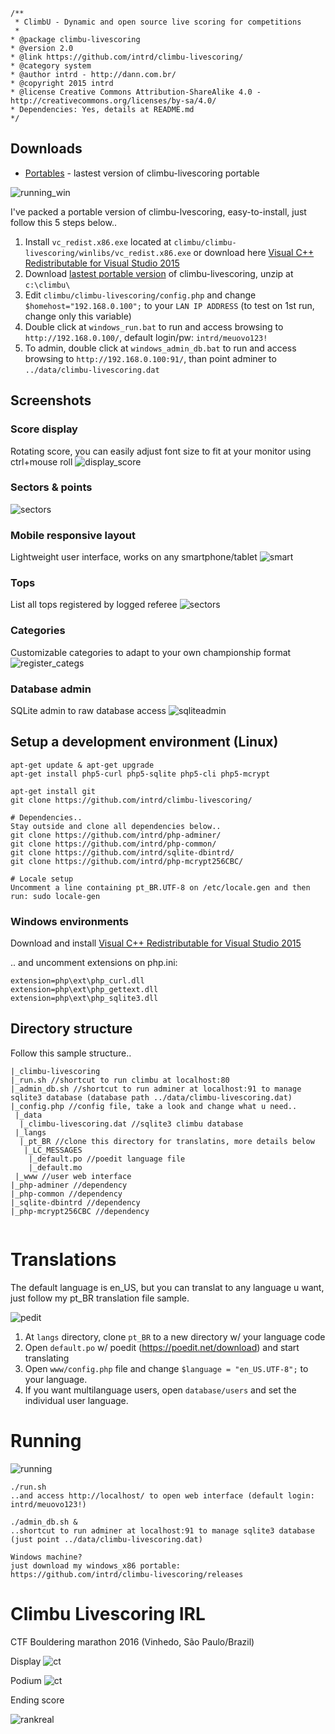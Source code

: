 ```
/**
 * ClimbU - Dynamic and open source live scoring for competitions
 * 
* @package climbu-livescoring
* @version 2.0
* @link https://github.com/intrd/climbu-livescoring/
* @category system
* @author intrd - http://dann.com.br/
* @copyright 2015 intrd
* @license Creative Commons Attribution-ShareAlike 4.0 - http://creativecommons.org/licenses/by-sa/4.0/
* Dependencies: Yes, details at README.md
*/
```
## Downloads

* [Portables](https://github.com/intrd/climbu-livescoring/releases) - lastest version of climbu-livescoring portable 

![running_win](/shots/running_win.jpg?raw=true "running_win")

I've packed a portable version of climbu-lvescoring, easy-to-install, just follow this 5 steps below..

1. Install `vc_redist.x86.exe` located at `climbu/climbu-livescoring/winlibs/vc_redist.x86.exe` or download here [Visual C++ Redistributable for Visual Studio 2015](http://www.microsoft.com/en-us/download/details.aspx?id=48145)
2. Download [lastest portable version](https://github.com/intrd/climbu-livescoring/releases) of climbu-livescoring, unzip at `c:\climbu\`
3. Edit `climbu/climbu-livescoring/config.php` and change `$homehost="192.168.0.100";` to your `LAN IP ADDRESS` (to test on 1st run, change only this variable)
4. Double click at `windows_run.bat` to run and access browsing to `http://192.168.0.100/`, default login/pw: `intrd/meuovo123!`
5. To admin, double click at `windows_admin_db.bat` to run and access browsing to `http://192.168.0.100:91/`, than point adminer to `../data/climbu-livescoring.dat`

## Screenshots
### Score display
Rotating score, you can easily adjust font size to fit at your monitor using ctrl+mouse roll
![display_score](/shots/display_score.jpg?raw=true "display_score")

### Sectors & points
![sectors](/shots/sectors.jpg?raw=true "sectors")

### Mobile responsive layout
Lightweight user interface, works on any smartphone/tablet
![smart](/shots/smart.jpg?raw=true "smart")

### Tops 
List all tops registered by logged referee
![sectors](/shots/tops.jpg?raw=true "tops")

### Categories
Customizable categories to adapt to your own championship format
![register_categs](/shots/register_catgs.jpg?raw=true "register_catgs")

### Database admin
SQLite admin to raw database access 
![sqliteadmin](/shots/sqliteadmin.jpg?raw=true "sqliteadmin")

## Setup a development environment (Linux)
```
apt-get update & apt-get upgrade
apt-get install php5-curl php5-sqlite php5-cli php5-mcrypt

apt-get install git
git clone https://github.com/intrd/climbu-livescoring/

# Dependencies.. 
Stay outside and clone all dependencies below..
git clone https://github.com/intrd/php-adminer/
git clone https://github.com/intrd/php-common/
git clone https://github.com/intrd/sqlite-dbintrd/
git clone https://github.com/intrd/php-mcrypt256CBC/

# Locale setup 
Uncomment a line containing pt_BR.UTF-8 on /etc/locale.gen and then run: sudo locale-gen

```
### Windows environments

Download and install [Visual C++ Redistributable for Visual Studio 2015](http://www.microsoft.com/en-us/download/details.aspx?id=48145)

.. and uncomment extensions on php.ini:
```
extension=php\ext\php_curl.dll
extension=php\ext\php_gettext.dll
extension=php\ext\php_sqlite3.dll
```

## Directory structure
Follow this sample structure..
```
|_climbu-livescoring
|_run.sh //shortcut to run climbu at localhost:80
|_admin_db.sh //shortcut to run adminer at localhost:91 to manage sqlite3 database (database path ../data/climbu-livescoring.dat)
|_config.php //config file, take a look and change what u need..
 |_data
  |_climbu-livescoring.dat //sqlite3 climbu database
 |_langs
  |_pt_BR //clone this directory for translatins, more details below
   |_LC_MESSAGES
    |_default.po //poedit language file
    |_default.mo 
 |_www //user web interface
|_php-adminer //dependency
|_php-common //dependency
|_sqlite-dbintrd //dependency
|_php-mcrypt256CBC //dependency


```

# Translations

The default language is en_US, but you can translat to any language u want, just follow my pt_BR translation file sample.

![pedit](/shots/poedit.jpg?raw=true "poedit")

1. At `langs` directory, clone `pt_BR` to a new directory w/ your language code 
2. Open `default.po` w/ poedit (https://poedit.net/download) and start translating
3. Open `www/config.php` file and change `$language = "en_US.UTF-8";` to your language.
4. If you want multilanguage users, open `database/users` and set the individual user language. 


# Running
![running](/shots/running.jpg?raw=true "running")
```
./run.sh
..and access http://localhost/ to open web interface (default login: intrd/meuovo123!)

./admin_db.sh & 
..shortcut to run adminer at localhost:91 to manage sqlite3 database (just point ../data/climbu-livescoring.dat)

Windows machine? 
just download my windows_x86 portable: https://github.com/intrd/climbu-livescoring/releases
```

# Climbu Livescoring IRL 
CTF Bouldering marathon 2016 (Vinhedo, São Paulo/Brazil)

Display
![ct](/shots/ct.jpg?raw=true "ct")

Podium
![ct](/shots/end.jpg?raw=true "end")

Ending score

![rankreal](/shots/rankreal.jpg?raw=true "rankreal")